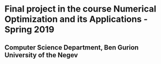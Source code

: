 # Final project in the course Numerical Optimization and its Applications - Spring 2019

## Computer Science Department, Ben Gurion University of the Negev
